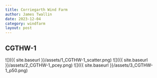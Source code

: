 ```yaml
---
title: Corriegarth Wind Farm
author: James Twallin
date: 2023-12-04
category: windfarm
layout: post
---
```

CGTHW-1
-------------
![]({{ site.baseurl }}/assets/1_CGTHW-1_scatter.png)
![]({{ site.baseurl }}/assets/2_CGTHW-1_pcey.png)
![]({{ site.baseurl }}/assets/3_CGTHW-1_p50.png)

